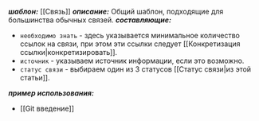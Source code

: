 ***шаблон:*** [[Связь]]
***описание:*** Общий шаблон, подходящие для большинства обычных связей.
***составляющие:*** 
- `необходимо знать` - здесь указывается минимальное количество ссылок на связи, при этом эти ссылки следует [[Конкретизация ссылки|конкретизировать]].
- `источник` - указываем источник информации, если это возможно.
- `статус связи` - выбираем один из 3 статусов [[Статус связи|из этой статьи]].

***пример использования:***
- [[Git введение]]